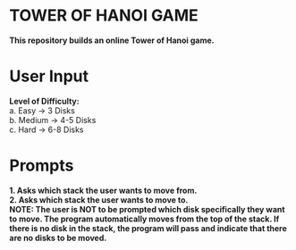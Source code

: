 # TOWER OF HANOI GAME
**This repository builds an online Tower of Hanoi game.**

# User Input
**Level of Difficulty:** <br />
     a. Easy -> 3 Disks <br />
     b. Medium -> 4-5 Disks <br />
     c. Hard -> 6-8 Disks <br />

# Prompts
**1. Asks which stack the user wants to move from.** <br /> 
**2. Asks which stack the user wants to move to.** <br />
**NOTE: The user is NOT to be prompted which disk specifically they want to move. The program automatically moves from the top of the stack. If there is no disk in the stack, the program will pass and indicate that there are no disks to be moved.**
